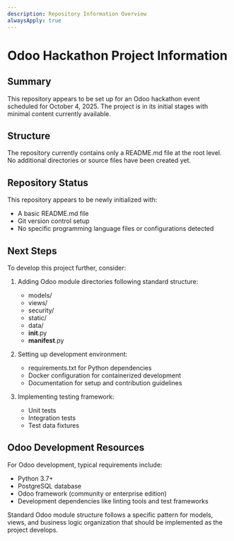 ```yaml
---
description: Repository Information Overview
alwaysApply: true
---
```


# Odoo Hackathon Project Information

## Summary
This repository appears to be set up for an Odoo hackathon event scheduled for October 4, 2025. The project is in its initial stages with minimal content currently available.

## Structure
The repository currently contains only a README.md file at the root level. No additional directories or source files have been created yet.

## Repository Status
This repository appears to be newly initialized with:
- A basic README.md file
- Git version control setup
- No specific programming language files or configurations detected

## Next Steps
To develop this project further, consider:
1. Adding Odoo module directories following standard structure:
   - models/
   - views/
   - security/
   - static/
   - data/
   - __init__.py
   - __manifest__.py

2. Setting up development environment:
   - requirements.txt for Python dependencies
   - Docker configuration for containerized development
   - Documentation for setup and contribution guidelines

3. Implementing testing framework:
   - Unit tests
   - Integration tests
   - Test data fixtures

## Odoo Development Resources
For Odoo development, typical requirements include:
- Python 3.7+
- PostgreSQL database
- Odoo framework (community or enterprise edition)
- Development dependencies like linting tools and test frameworks

Standard Odoo module structure follows a specific pattern for models, views, and business logic organization that should be implemented as the project develops.